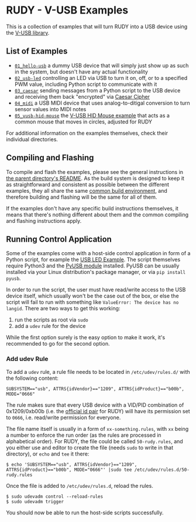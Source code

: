 # RUDY - V-USB Examples

This is a collection of examples that will turn RUDY into a USB device using the [V-USB library](https://www.obdev.at/products/vusb/index.html).


## List of Examples

- [`01_hello-usb`](01_hello-usb/) a dummy USB device that will simply just show up as such in the system, but doesn't have any actual functionality
- [`02_usb-led`](02_usb-led/) controlling an LED via USB to turn it on, off, or to a specified PWM value, including Python script to communicate with it
- [`03_caesar`](03_caesar/) sending messages from a Python script to the USB device and receiving them back "encrypted" via [Caesar Cipher](https://en.wikipedia.org/wiki/Caesar_cipher)
- [`04_midi`](04_midi/) a USB MIDI device that uses analog-to-ditigal conversion to turn sensor values into MIDI notes
- [`05_vusb-hid-mouse`](05_vusb-hid-mouse/) the [V-USB HID Mouse example](https://github.com/obdev/v-usb/tree/master/examples/hid-mouse) that acts as a common mouse that moves in circles, adjusted for RUDY

For additional information on the examples themselves, check their individual directories.


## Compiling and Flashing

To compile and flash the examples, please see the general instructions in [the parent directory's README](../). As the build system is designed to keep it as straightforward and consistent as possible between the different examples, they all share the same [common build environment](common/), and therefore building and flashing will be the same for all of them.

If the examples don't have any specific build instructions themselves, it means that there's nothing different about them and the common compiling and flashing instructions apply.

## Running Control Application

Some of the examples come with a host-side control application in form of a Python script, for example the [USB LED Example](02_usb-led). The script themselves require Python3 and the [PyUSB module](https://github.com/pyusb/pyusb) installed. PyUSB can be usually installed via your Linux distribution's package manager, or via `pip install pyusb`.

In order to run the script, the user must have read/write access to the USB device itself, which usually won't be the case out of the box, or else the script will fail to run with something like `ValueError: The device has no langid`. There are two ways to get this working:

1. run the scripts as root via `sudo`
2. add a `udev` rule for the device

While the first option surely is the easy option to make it work, it's recommended to go for the second option.

### Add udev Rule

To add a `udev` rule, a rule file needs to be located in `/etc/udev/rules.d/` with the following content:
```
SUBSYSTEM=="usb", ATTRS{idVendor}=="1209", ATTRS{idProduct}=="b00b", MODE="0666"
```

The rule makes sure that every USB device with a VID/PID combination of 0x1209/0xb00b (i.e. the [official id pair](http://pid.codes/1209/B00B/) for RUDY) will have its permission set to `0666`, i.e. read/write permission for everyone.

The file name itself is usually in a form of `xx-something.rules`, with `xx` being a number to enforce the run order (as the rules are processed in alphabetical order). For RUDY, the file could be called `50-rudy.rules`, and you either use and editor to create the file (needs `sudo` to write in that directory), or `echo` and `tee` it there:
```
$ echo 'SUBSYSTEM=="usb", ATTRS{idVendor}=="1209", ATTRS{idProduct}=="b00b", MODE="0666"' |sudo tee /etc/udev/rules.d/50-rudy.rules
```

Once the file is added to `/etc/udev/rules.d`, reload the rules.
```
$ sudo udevadm control --reload-rules
$ sudo udevadm trigger
```

You should now be able to run the host-side scripts successfully.

